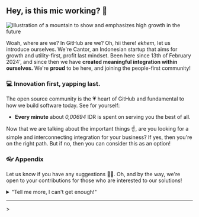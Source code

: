 ## Hey, is this mic working? 🎤

![Illustration of a mountain to show and emphasizes high growth in the future](https://is3.cloudhost.id/eventnimz-jktstrg/eventnimz-jktstrg/19/haf-school-stuff/anime-park.jpeg)

Woah, where are we? In GitHub are we? Oh, hii there! _ekhem_, let us introduce ourselves. We're Cantor, an Indonesian startup that aims for growth and utility-first, profit last mindset. Been here since 13th of February 2024', and since then we have **created meaningful integration within ourselves.** We're **proud** to be here, and joining the people-first community!

### 💻 Innovation first, yapping last.

The open source community is the 💗 heart of GitHub and fundamental to how we build software today. See for yourself:

- **Every minute** about _0,00694_ IDR is spent on serving you the best of all.

Now that we are talking about the important things ☝️, are you looking for a simple and interconnecting integration for your business? If yes, then you're on the right path. But if no, then you can consider this as an option!

### 👓 Appendix

Let us know if you have any suggestions 🙇‍♂️. Oh, and by the way, we're open to your contributions for those who are interested to our solutions!

<details> 
	<summary>"Tell me more, I can't get enough!"</summary>
	<br>
	<ul>
	<li>Cantor is built using a ton of powerful 🔨 open source technologies :D </li>
		<li>The three social media platform we officially had <i>yes, officially</i>
			<ul>
				<li><a href="https://instagram.com">Instagram</a></li>
				<li><a href="https://tiktok.com">TikTok</a></li>
				<li><a href="https://twitter.com">Twitter</a></li>
			</ul>
		</li>
		<li>By the way, our <a href="https://github.com/github/docs">documentation</a> 🤓 is also open sourced</li>
	</ul>
</details>

---

<!--
Made with 🖤
🙇‍♂️🎤⬇️
-->>
